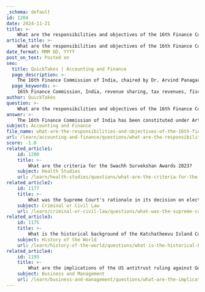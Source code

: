 ```yaml
---
_schema: default
id: 1204
date: 2024-11-21
title: >-
    What are the responsibilities and objectives of the 16th Finance Commission?
article_title: >-
    What are the responsibilities and objectives of the 16th Finance Commission?
date_format: MMM DD, YYYY
post_on_text: Posted on
seo:
  title: QuickTakes | Accounting and Finance
  page_description: >-
    The 16th Finance Commission of India, chaired by Dr. Arvind Panagariya, is responsible for revenue sharing, fiscal discipline, and resource distribution between central and state governments, with a focus on equitable and efficient financial management.
  page_keywords: >-
    16th Finance Commission, India, revenue sharing, tax revenues, fiscal discipline, disaster management, Consolidated Fund, Gram Panchayats, intergovernmental relations, financial framework
author: QuickTakes
question: >-
    What are the responsibilities and objectives of the 16th Finance Commission?
answer: >-
    The 16th Finance Commission of India has been constituted under Article 280 of the Indian Constitution, with Dr. Arvind Panagariya appointed as its Chairman. Its primary responsibilities and objectives include:\n\n1. **Revenue Sharing**: The Commission is tasked with determining the distribution of tax revenues between the Central Government and the State Governments for a five-year period starting from April 1, 2026. This involves assessing the fiscal needs of states and ensuring a fair allocation of resources.\n\n2. **Terms of Reference (ToR)**: The Union Cabinet has approved specific ToR for the Commission, which include:\n   - Financing for disaster management.\n   - Augmenting the Consolidated Fund of States.\n   - Increasing the income of Gram Panchayats.\n   - Establishing principles for the distribution of tax proceeds between the Union and the States.\n\n3. **Fiscal Discipline**: The Commission is expected to encourage states to adhere to fiscal deficit limits, potentially offering incentives for compliance and penalties for those that exceed these limits.\n\n4. **Report Submission**: The 16th Finance Commission is required to submit its recommendations by October 31, 2025, which will guide fiscal policy and intergovernmental financial relations for the subsequent five years.\n\n5. **Flexibility in Approach**: The ToR provides the Commission with the flexibility to define its scope, approach, and methodology, allowing it to adapt to the evolving economic landscape and fiscal challenges.\n\nOverall, the 16th Finance Commission plays a crucial role in shaping the financial framework of India, ensuring equitable distribution of resources, and promoting fiscal responsibility among states.
subject: Accounting and Finance
file_name: what-are-the-responsibilities-and-objectives-of-the-16th-finance-commission.md
url: /learn/accounting-and-finance/questions/what-are-the-responsibilities-and-objectives-of-the-16th-finance-commission
score: -1.0
related_article1:
    id: 1200
    title: >-
        What are the criteria for the Swachh Survekshan Awards 2023?
    subject: Health Studies
    url: /learn/health-studies/questions/what-are-the-criteria-for-the-swachh-survekshan-awards-2023
related_article2:
    id: 1177
    title: >-
        What was the Supreme Court's rationale in its decision on electoral bonds?
    subject: Criminal or Civil Law
    url: /learn/criminal-or-civil-law/questions/what-was-the-supreme-courts-rationale-in-its-decision-on-electoral-bonds
related_article3:
    id: 1175
    title: >-
        What is the historical background of the Katchatheevu Island Controversy?
    subject: History of the World
    url: /learn/history-of-the-world/questions/what-is-the-historical-background-of-the-katchatheevu-island-controversy
related_article4:
    id: 1193
    title: >-
        What are the implications of the US antitrust ruling against Google?
    subject: Business and Management
    url: /learn/business-and-management/questions/what-are-the-implications-of-the-us-antitrust-ruling-against-google
---
```


&nbsp;